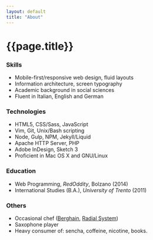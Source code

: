 ```yaml
---
layout: default
title: "About"
---
```


# {{page.title}}

### Skills

- Mobile-first/responsive web design, fluid layouts
- Information architecture, screen typography
- Academic background in social sciences
- Fluent in Italian, English and German

### Technologies

- HTML5, CSS/Sass, JavaScript
- Vim, Git, Unix/Bash scripting
- Node, Gulp, NPM, Jekyll/Liquid
- Apache HTTP Server, PHP
- Adobe InDesign, Sketch 3
- Proficient in Mac OS X and GNU/Linux

### Education

- Web Programming, *RedOddity*, Bolzano (2014)
- International Studies (B.A.), *University of Trento* (2011)

### Others

- Occasional chef ([Berghain](http://www.berghain.de/ "Berghain homepage"), [Radial System](http://www.radialsystem.de "Radial System homepage"))
- Saxophone player
- Heavy consumer of: sencha, coffeine, nicotine, books.
